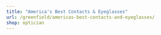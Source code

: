 ```yaml
---
title: "America's Best Contacts & Eyeglasses"
url: /greenfield/americas-best-contacts-and-eyeglasses/
shop: optician
---
```

